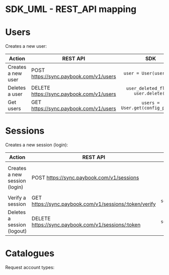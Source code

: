 # SDK_UML - REST_API mapping

# Users

Creates a new user:

|Action | REST API        | SDK      |
| -| ------------- |:-------------:| 
|Creates a new user| POST https://sync.paybook.com/v1/users     | `user = User(username)` | 
|Deletes a user | DELETE https://sync.paybook.com/v1/users     | `user_deleted_flag = user.delete()` | 
|Get users | GET https://sync.paybook.com/v1/users     | `users = User.get(config_params)` | 

# Sessions

Creates a new session (login):

|Action | REST API        | SDK      |
|-| ------------- |:-------------:| 
|Creates a new session (login)| POST https://sync.paybook.com/v1/sessions     | `user = User(id_user)`<br> `session = Session(user)`<br> `token = session.token` | 
|Verify a session| GET https://sync.paybook.com/v1/sessions/:token/verify    | `session.verify()` | 
|Deletes a session (logout)| DELETE https://sync.paybook.com/v1/sessions/:token     | `session.delete()` |  


# Catalogues

Request account types:










